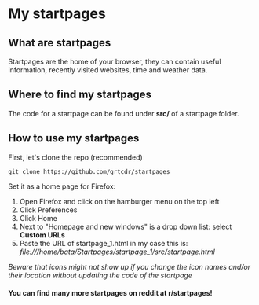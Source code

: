 # My startpages

## What are startpages

Startpages are the home of your browser, they can contain useful information, recently visited websites, time and weather data.

## Where to find my startpages

The code for a startpage can be found under __src/__ of a startpage folder.

## How to use my startpages
First, let's clone the repo (recommended)
```
git clone https://github.com/grtcdr/startpages
```
Set it as a home page for Firefox:
1. Open Firefox and click on the hamburger menu on the top left
2. Click Preferences
3. Click Home
4. Next to "Homepage and new windows" is a drop down list: select **Custom URLs**
5. Paste the URL of startpage_1.html
in my case this is: _file:///home/bata/Startpages/startpage_1/src/startpage.html_

_Beware that icons might not show up if you change the icon names and/or their location without updating the code of the startpage_

#### You can find many more startpages on reddit at r/startpages!
